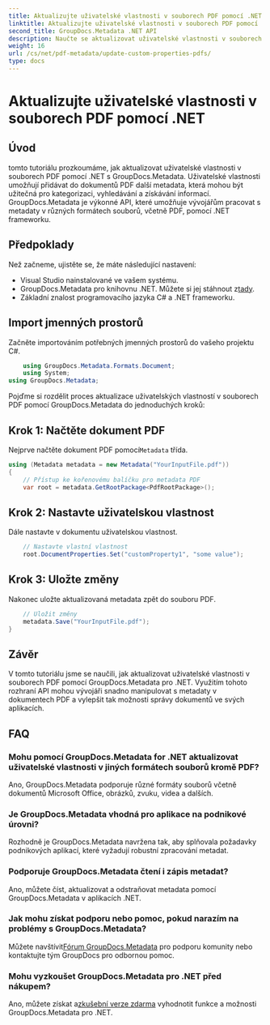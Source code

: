 ```yaml
---
title: Aktualizujte uživatelské vlastnosti v souborech PDF pomocí .NET
linktitle: Aktualizujte uživatelské vlastnosti v souborech PDF pomocí .NET
second_title: GroupDocs.Metadata .NET API
description: Naučte se aktualizovat uživatelské vlastnosti v souborech PDF pomocí .NET s GroupDocs.Metadata. Jednoduché kroky pro efektivní manipulaci s metadaty PDF.
weight: 16
url: /cs/net/pdf-metadata/update-custom-properties-pdfs/
type: docs
---
```

# Aktualizujte uživatelské vlastnosti v souborech PDF pomocí .NET

## Úvod
tomto tutoriálu prozkoumáme, jak aktualizovat uživatelské vlastnosti v souborech PDF pomocí .NET s GroupDocs.Metadata. Uživatelské vlastnosti umožňují přidávat do dokumentů PDF další metadata, která mohou být užitečná pro kategorizaci, vyhledávání a získávání informací. GroupDocs.Metadata je výkonné API, které umožňuje vývojářům pracovat s metadaty v různých formátech souborů, včetně PDF, pomocí .NET frameworku.
## Předpoklady
Než začneme, ujistěte se, že máte následující nastavení:
- Visual Studio nainstalované ve vašem systému.
-  GroupDocs.Metadata pro knihovnu .NET. Můžete si jej stáhnout z[tady](https://releases.groupdocs.com/metadata/net/).
- Základní znalost programovacího jazyka C# a .NET frameworku.

## Import jmenných prostorů
Začněte importováním potřebných jmenných prostorů do vašeho projektu C#.
```csharp
    using GroupDocs.Metadata.Formats.Document;
    using System;
using GroupDocs.Metadata;
```

Pojďme si rozdělit proces aktualizace uživatelských vlastností v souborech PDF pomocí GroupDocs.Metadata do jednoduchých kroků:
## Krok 1: Načtěte dokument PDF
 Nejprve načtěte dokument PDF pomocí`Metadata` třída.
```csharp
using (Metadata metadata = new Metadata("YourInputFile.pdf"))
{
    // Přístup ke kořenovému balíčku pro metadata PDF
    var root = metadata.GetRootPackage<PdfRootPackage>();
```
## Krok 2: Nastavte uživatelskou vlastnost
Dále nastavte v dokumentu uživatelskou vlastnost.
```csharp
    // Nastavte vlastní vlastnost
    root.DocumentProperties.Set("customProperty1", "some value");
```
## Krok 3: Uložte změny
Nakonec uložte aktualizovaná metadata zpět do souboru PDF.
```csharp
    // Uložit změny
    metadata.Save("YourInputFile.pdf");
}
```

## Závěr
V tomto tutoriálu jsme se naučili, jak aktualizovat uživatelské vlastnosti v souborech PDF pomocí GroupDocs.Metadata pro .NET. Využitím tohoto rozhraní API mohou vývojáři snadno manipulovat s metadaty v dokumentech PDF a vylepšit tak možnosti správy dokumentů ve svých aplikacích.

## FAQ
### Mohu pomocí GroupDocs.Metadata for .NET aktualizovat uživatelské vlastnosti v jiných formátech souborů kromě PDF?
Ano, GroupDocs.Metadata podporuje různé formáty souborů včetně dokumentů Microsoft Office, obrázků, zvuku, videa a dalších.
### Je GroupDocs.Metadata vhodná pro aplikace na podnikové úrovni?
Rozhodně je GroupDocs.Metadata navržena tak, aby splňovala požadavky podnikových aplikací, které vyžadují robustní zpracování metadat.
### Podporuje GroupDocs.Metadata čtení i zápis metadat?
Ano, můžete číst, aktualizovat a odstraňovat metadata pomocí GroupDocs.Metadata v aplikacích .NET.
### Jak mohu získat podporu nebo pomoc, pokud narazím na problémy s GroupDocs.Metadata?
 Můžete navštívit[Fórum GroupDocs.Metadata](https://forum.groupdocs.com/c/metadata/14) pro podporu komunity nebo kontaktujte tým GroupDocs pro odbornou pomoc.
### Mohu vyzkoušet GroupDocs.Metadata pro .NET před nákupem?
 Ano, můžete získat a[zkušební verze zdarma](https://releases.groupdocs.com/) vyhodnotit funkce a možnosti GroupDocs.Metadata pro .NET.